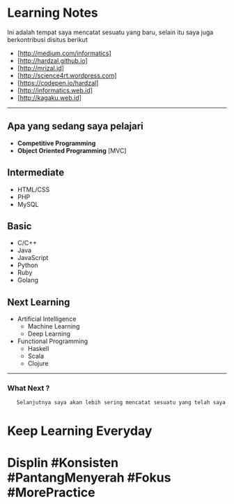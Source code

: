# Learning Notes

Ini adalah tempat saya mencatat sesuatu yang baru, selain itu saya juga berkontribusi disitus berikut 
- [http://medium.com/informatics]
- [http://hardzal.github.io]
- [http://mrizal.id]
- [http://science4rt.wordpress.com]
- [https://codepen.io/hardzal]
- [http://informatics.web.id]
- [http://kagaku.web.id]
-----------------------------------------------

 ## Apa yang sedang saya pelajari
- __Competitive Programming__ 
- __Object Oriented Programming__ [MVC]

## Intermediate
   - HTML/CSS
   - PHP 
   - MySQL

## Basic 
   - C/C++
   - Java   
   - JavaScript
   - Python
   - Ruby
   - Golang

## Next Learning
   - Artificial Intelligence
       - Machine Learning
       - Deep Learning
   - Functional Programming
       - Haskell
       - Scala
       - Clojure
------------------------------------------

### What Next ?
 ```Markdown
    Selanjutnya saya akan lebih sering mencatat sesuatu yang telah saya pelajari saya, doakan saja semoga tiap minggu bisa terealisasi!
 ```
# Keep Learning Everyday 
# Displin #Konsisten #PantangMenyerah #Fokus #MorePractice

